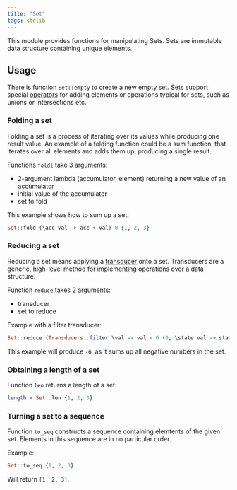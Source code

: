 ```yaml
---
title: "Set"
tags: stdlib
---
```


This module provides functions for manipulating Sets. Sets are immutable data structure containing unique elements.

## Usage
There is function `Set::empty` to create a new empty set. Sets support special [operators](/features/operators.md) for adding elements or operations typical for sets, such as unions or intersections etc.

### Folding a set
Folding a set is a process of iterating over its values while producing one result value. An example of a folding function could be a sum function, that iterates over all elements and adds them up, producing a single result.

Functions `foldl` take 3 arguments:
* 2-argument lambda (accumulator, element) returning a new value of an accumulator
* initial value of the accumulator
* set to fold

This example shows how to sum up a set:
```haskell
Set::fold (\acc val -> acc + val) 0 {1, 2, 3}
```

### Reducing a set
Reducing a set means applying a [transducer](transducers.md) onto a set. Transducers are a generic, high-level method for implementing operations over a data structure.

Function `reduce` takes 2 arguments:
* transducer
* set to reduce

Example with a filter transducer:
```haskell
Set::reduce (Transducers::filter \val -> val < 0 (0, \state val -> state + val, \state -> state * 2)) {-2,-1,0,1,2}
```

This example will produce `-6`, as it sums up all negative numbers in the set.

### Obtaining a length of a set
Function `len` returns a length of a set:
```haskell
length = Set::len {1, 2, 3}
```


### Turning a set to a sequence
Function `to_seq` constructs a sequence containing elemtents of the given set. Elements in this sequence are in no particular order.

Example:
```haskell
Set::to_seq {1, 2, 3}
```

Will return `[1, 2, 3]`.
